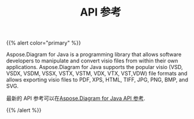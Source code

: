 ﻿---
title: API 参考
type: docs
weight: 70
url: /zh/java/api-reference/
---
{{% alert color="primary" %}} 

Aspose.Diagram for Java is a programming library that allows software developers to manipulate and convert visio files from within their own applications. Aspose.Diagram for Java supports the popular visio (VSD, VSDX, VSDM, VSSX, VSTX, VSTM, VDX, VTX, VST,VDW) file formats and allows exporting visio files to PDF, XPS, HTML, TIFF, JPG, PNG, BMP, and SVG.

最新的 API 参考可以在[Aspose.Diagram for Java API 参考](https://reference.aspose.com/diagram/java).

{{% /alert %}}

